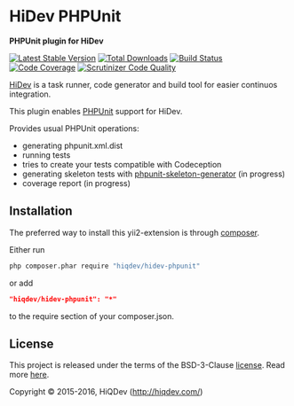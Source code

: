 HiDev PHPUnit
=============

**PHPUnit plugin for HiDev**

[![Latest Stable Version](https://poser.pugx.org/hiqdev/hidev-phpunit/v/stable)](https://packagist.org/packages/hiqdev/hidev-phpunit)
[![Total Downloads](https://poser.pugx.org/hiqdev/hidev-phpunit/downloads)](https://packagist.org/packages/hiqdev/hidev-phpunit)
[![Build Status](https://img.shields.io/travis/hiqdev/hidev-phpunit.svg)](https://travis-ci.org/hiqdev/hidev-phpunit)
[![Code Coverage](https://scrutinizer-ci.com/g/hiqdev/hidev-phpunit/badges/coverage.png?b=master)](https://scrutinizer-ci.com/g/hiqdev/hidev-phpunit/?branch=master)
[![Scrutinizer Code Quality](https://scrutinizer-ci.com/g/hiqdev/hidev-phpunit/badges/quality-score.png?b=master)](https://scrutinizer-ci.com/g/hiqdev/hidev-phpunit/?branch=master)

[HiDev](https://github.com/hiqdev/hidev) is a task runner, code generator and build tool for easier continuos integration.

This plugin enables [PHPUnit](https://phpunit.de/) support for HiDev.

Provides usual PHPUnit operations:
- generating phpunit.xml.dist
- running tests
- tries to create your tests compatible with Codeception
- generating skeleton tests with [phpunit-skeleton-generator](https://github.com/sebastianbergmann/phpunit-skeleton-generator) (in progress)
- coverage report (in progress)

## Installation

The preferred way to install this yii2-extension is through [composer](http://getcomposer.org/download/).

Either run

```sh
php composer.phar require "hiqdev/hidev-phpunit"
```

or add

```json
"hiqdev/hidev-phpunit": "*"
```

to the require section of your composer.json.

## License

This project is released under the terms of the BSD-3-Clause [license](LICENSE).
Read more [here](http://choosealicense.com/licenses/bsd-3-clause).

Copyright © 2015-2016, HiQDev (http://hiqdev.com/)
